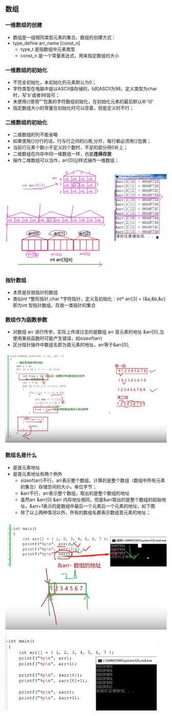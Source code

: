 ## 数组

### 一维数组的创建
- 数组是一组相同类型元素的集合。数组的创建方式：
- type_define arr_name [const_n]
  - type_t   是指数组中元素类型
  - const_n  是一个常量表达式，用来指定数组的大小

### 一维数组的初始化
- 不完全初始化，未初始化的元素默认为0；
- 字符类型在电脑中是以ASCII值存储的，b的ASCII为98，定义类型为char 时，写'b'或者98皆可；
- 未使用{}使用""包裹的字符数组初始化，在初始化元素的最后默认补'\0'
- 指定数组大小的常量在初始化时可以空着，但是定义时不行；

### 二维数组的初始化
- 二维数组的列不能省略
- 如果使用{}分行的话，行与行之间的{}用,分开，每行都必须用{}包裹；
- 当前行元素个数小于定义的个数时，不足的部分用0补上；
- 二维数组在内存中同一维数组一样，也是**连续存放**
- 操作二维数组可以当作，arr[0][j]样式操作一维数组；

![](./2dim_array.png)

### 指针数组
- 本质是存放指针的数组
- 类似int \*整形指针,char \*字符指针，定义及初始化：int* arr[3] = {&a,&b,&c} 即为int 型指针数组，存放一类指针的集合

### 数组作为函数参数
- 对数组 arr 进行传参，实际上传递过去的是数组 arr 首元素的地址 &arr[0],当使用某些函数时可能产生错误，如sizeof(arr)
- 区分指针操作中数组名即为首元素的地址，arr等于&arr[0];

![](./array_bubble_sort.png)

### 数组名是什么
- 是首元素地址
- 是首元素地址有两个例外
  - sizeof(arr)不行，arr表示整个数组，计算的是整个数组（数组中所有元素的集合）存储空间的大小，单位字节；
  - &arr不行，arr表示整个数组，取出的是整个数组的地址
  - 虽然arr &arr[0] &arr 内存地址相同，但是&arr取出的是整个数组的起始地址，&arr+1表示的是数组中最后一个元素后一个元素的地址，如下图
  - 除了以上两种情况以外，所有的数组名都表示数组首元素的地址；

![](./array_name1.png)

![](./array_name2.png)